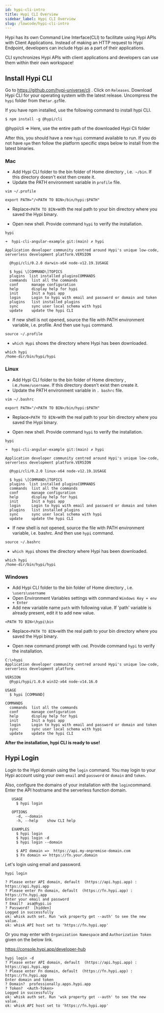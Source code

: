 ```yaml
---
id: hypi-cli-intro
title: Hypi CLI Overview
sidebar_label: Hypi CLI Overview
slug: /lowcode/hypi-cli-intro
---
```


Hypi has its own Command Line Interface(CLI) to facilitate using Hypi APIs with Client Applications. Instead of making an HTTP request to Hypi Endpoint, developers can include Hypi as a part of their applications.

CLI synchronizes Hypi APIs with client applications and developers can use them within their own workspace!

## Install Hypi CLI

Go to https://github.com/hypi-universe/cli . Click on `Releases`.  Download Hypi CLI for your operating system with the latest release.  Uncompress the `hypi` folder from the`tar.gz`file.

If you have npm installed,  use the following command to install hypi CLI.
```
$ npm install -g @hypi/cli
```
@hypi/cli => Here, use the entire path of the downloaded Hypi Cli folder

After this, you should have a new `hypi` command available to run. If you do not have `npm` then follow the platform specific steps below to install from the latest binaries.

### Mac

+ Add Hypi CLI folder to the bin folder of Home directory , i.e.` ~/bin`. If this directory doesn't exist then create it.
+ Update the PATH environment variable in `profile` file. 
```
vim ~/.profile
```
```
export PATH="/<PATH TO BIN>/bin/hypi:$PATH"
```
* Replace`<PATH TO BIN>`with the real path to your bin directory where you saved the Hypi binary.

- Open new shell. Provide command `hypi` to verify the installation.
```
hypi
```
```
➜  hypi-cli-angular-example git:(main) ✗ hypi  
 
Application developer community centred around Hypi's unique low-code, serverless development platform.VERSION  
  
  @hypi/cli/0.2.0 darwin-x64 node-v12.19.1USAGE  
  
  $ hypi \[COMMAND\]TOPICS  
  plugins  list installed pluginsCOMMANDS  
  commands  list all the commands  
  conf      manage configuration  
  help      display help for hypi  
  init      Init a hypi app  
  login     Login to hypi with email and password or domain and token  
  plugins   list installed plugins  
  sync      sync user local schema with hypi  
  update    update the hypi CLI  
```
+ If new shell is not opened, source the file with PATH environment variable, i.e. profile. And then use `hypi` command.
```
source ~/.profile
```
+ `which Hypi` shows the directory where Hypi has been downloaded. 
```
which hypi
/home-dir/bin/hypi/hypi
```

### Linux

+ Add Hypi CLI folder to the bin folder of Home directory , i.e.`/home/username`. If this directory doesn't exist then create it.
+ Update the PATH environment variable in `. bashrc` file.  
```
vim ~/.bashrc
```
```
export PATH="/<PATH TO BIN>/bin/hypi:$PATH"
```
* Replace`<PATH TO BIN>`with the real path to your bin directory where you saved the Hypi binary.

- Open new shell. Provide command `hypi` to verify the installation.
```
hypi
```
```
➜  hypi-cli-angular-example git:(main) ✗ hypi  
 
Application developer community centred around Hypi's unique low-code, serverless development platform.VERSION  
  
  @hypi/cli/0.2.0 linux-x64 node-v12.19.1USAGE  
  
  $ hypi \[COMMAND\]TOPICS  
  plugins  list installed pluginsCOMMANDS  
  commands  list all the commands  
  conf      manage configuration  
  help      display help for hypi  
  init      Init a hypi app  
  login     Login to hypi with email and password or domain and token  
  plugins   list installed plugins  
  sync      sync user local schema with hypi  
  update    update the hypi CLI  
```
+ If new shell is not opened, source the file with PATH environment variable, i.e. bashrc. And then use `hypi` command.
```
source ~/.bashrc
```
+ `which Hypi` shows the directory where Hypi has been downloaded. 
```
which hypi
/home-dir/bin/hypi/hypi
```

### Windows

+ Add Hypi CLI folder to the bin folder of Home directory , i.e. `\users\username`
+ Open Environment Variables settings with command `Windows Key + env + Enter`
+ Add new variable name `path` with following value. If 'path' variable is already present, edit it to add new value.
```
<PATH TO BIN>\hypi\bin
```
* Replace`<PATH TO BIN>`with the real path to your bin directory where you saved the Hypi binary.

+ Open new command prompt with `cmd`. Provide command `hypi` to verify the installation.
```
C:\>hypi
Application developer community centred around Hypi's unique low-code, serverless development platform.

VERSION
  @hypi/hypi/1.0.0 win32-x64 node-v14.16.0

USAGE
  $ hypi [COMMAND]

COMMANDS
  commands  list all the commands
  conf      manage configuration
  help      display help for hypi
  init      Init a hypi app
  login     Login to hypi with email and password or domain and token
  sync      sync user local schema with hypi
  update    update the hypi CLI

```

**After the installation, hypi CLI is ready to use!**

## Hypi Login

Login to the Hypi domain using the `login` command. You may login to your Hypi account using your own `email` and `password` or `domain` and `token`.

Also, configure the domains of your installation with the `login`command. 
Enter the API hostname and the serverless function domain.
 
 ```
    USAGE
      $ hypi login
    
    OPTIONS
      -d, --domain
      -h, --help    show CLI help
    
    EXAMPLES
      $ hypi login
      $ hypi login -d
      $ hypi login --domain
      
      $ API domain =>  https://api.my-onpremise-domain.com
      $ Fn domain => https://fn.your.domain  
```
Let's login using email and password.
```
hypi login
```
```
? Please enter API domain, default  (https://api.hypi.app) : https://api.hypi.app
? Please enter Fn domain, default  (https://fn.hypi.app) : https://fn.hypi.app
Enter your email and password
? Email?  asa@hypi.io
? Password?  [hidden]
Logged in successfully
ok: whisk auth set. Run 'wsk property get --auth' to see the new value.
ok: whisk API host set to 'https://fn.hypi.app'
```
Or you may enter with `Organization Namespace` and `Authorization Token` given on the below link.

https://console.hypi.app/developer-hub

```
hypi login -d
? Please enter API domain, default  (https://api.hypi.app) : https://api.hypi.app
? Please enter Fn domain, default  (https://fn.hypi.app) : https://fn.hypi.app
Enter domain and token
? Domain?  professionally.apps.hypi.app
? Token?  <Auth-Token>
Logged in successfully
ok: whisk auth set. Run 'wsk property get --auth' to see the new value.
ok: whisk API host set to 'https://fn.hypi.app'
```
